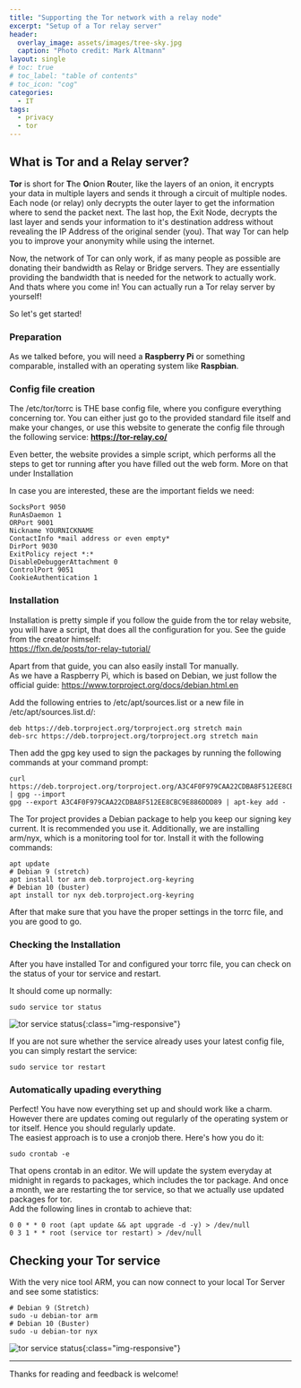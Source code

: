 ```yaml
---
title: "Supporting the Tor network with a relay node"
excerpt: "Setup of a Tor relay server"
header:
  overlay_image: assets/images/tree-sky.jpg
  caption: "Photo credit: Mark Altmann"
layout: single
# toc: true
# toc_label: "table of contents"
# toc_icon: "cog"
categories:
  - IT
tags:
  - privacy
  - tor
---
```

## What is Tor and a Relay server?

**Tor** is short for **T**he **O**nion **R**outer, like the layers of an onion, it encrypts your data in multiple layers and sends it through a circuit of multiple nodes. Each node (or relay) only decrypts the outer layer to get the information where to send the packet next. The last hop, the Exit Node, decrypts the last layer and sends your information to it's destination address without revealing the IP Address of the original sender (you). That way Tor can help you to improve your anonymity while using the internet.

Now, the network of Tor can only work, if as many people as possible are donating their bandwidth as Relay or Bridge servers. They are essentially providing the bandwidth that is needed for the network to actually work. And thats where you come in! You can actually run a Tor relay server by yourself!

So let's get started!

### Preparation

As we talked before, you will need a **Raspberry Pi** or something comparable, installed with an operating system like **Raspbian**.

### Config file creation

The /etc/tor/torrc is THE base config file, where you configure everything concerning tor.
You can either just go to the provided standard file itself and make your changes, or use this website to generate the config file through the following service: **<https://tor-relay.co/>**

Even better, the website provides a simple script, which performs all the steps to get tor running after you have filled out the web form. More on that under Installation

In case you are interested, these are the important fields we need:

```config
SocksPort 9050
RunAsDaemon 1
ORPort 9001
Nickname YOURNICKNAME
ContactInfo *mail address or even empty*
DirPort 9030
ExitPolicy reject *:*
DisableDebuggerAttachment 0
ControlPort 9051
CookieAuthentication 1
```

### Installation

Installation is pretty simple if you follow the guide from the tor relay website, you will have a script, that does all the configuration for you. See the guide from the creator himself:  
<https://flxn.de/posts/tor-relay-tutorial/>

Apart from that guide, you can also easily install Tor manually.  
As we have a Raspberry Pi, which is based on Debian, we just follow the official guide: <https://www.torproject.org/docs/debian.html.en>

Add the following entries to /etc/apt/sources.list or a new file in /etc/apt/sources.list.d/:

```config
deb https://deb.torproject.org/torproject.org stretch main
deb-src https://deb.torproject.org/torproject.org stretch main
```

Then add the gpg key used to sign the packages by running the following commands at your command prompt:

```terminal
curl https://deb.torproject.org/torproject.org/A3C4F0F979CAA22CDBA8F512EE8CBC9E886DDD89.asc | gpg --import
gpg --export A3C4F0F979CAA22CDBA8F512EE8CBC9E886DDD89 | apt-key add -
```

The Tor project provides a Debian package to help you keep our signing key current. It is recommended you use it. Additionally, we are installing arm/nyx, which is a monitoring tool for tor.
Install it with the following commands:

```terminal
apt update
# Debian 9 (stretch)
apt install tor arm deb.torproject.org-keyring
# Debian 10 (buster)
apt install tor nyx deb.torproject.org-keyring
```

After that make sure that you have the proper settings in the torrc file, and you are good to go.

### Checking the Installation

After you have installed Tor and configured your torrc file, you can check on the status of your tor service and restart.

It should come up normally:

```terminal
sudo service tor status
```

![tor service status](/assets/images/tor-service-status.png){:class="img-responsive"}

If you are not sure whether the service already uses your latest config file, you can simply restart the service:

```terminal
sudo service tor restart
```

### Automatically upading everything

Perfect! You have now everything set up and should work like a charm. However there are updates coming out regularly of the operating system or tor itself. Hence you should regularly update.  
The easiest approach is to use a cronjob there. Here's how you do it:

```terminal
sudo crontab -e
```

That opens crontab in an editor. We will update the system everyday at midnight in regards to packages, which includes the tor package. And once a month, we are restarting the tor service, so that we actually use updated packages for tor.  
Add the following lines in crontab to achieve that:

```terminal
0 0 * * 0 root (apt update && apt upgrade -d -y) > /dev/null
0 3 1 * * root (service tor restart) > /dev/null
```

## Checking your Tor service

With the very nice tool ARM, you can now connect to your local Tor Server and see some statistics:

```terminal
# Debian 9 (Stretch)
sudo -u debian-tor arm
# Debian 10 (Buster)
sudo -u debian-tor nyx
```

![tor service status](/assets/images/tor_relay.png){:class="img-responsive"}

---

Thanks for reading and feedback is welcome!
